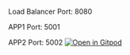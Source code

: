 Load Balancer Port: 8080

APP1 Port: 5001

APP2 Port: 5002
[![ Open in Gitpod](https://gitpod.io/button/open-in-gitpod.svg)](https://gitpod.io/#https://github.com/AndreaLussana/Lussana_LB)
